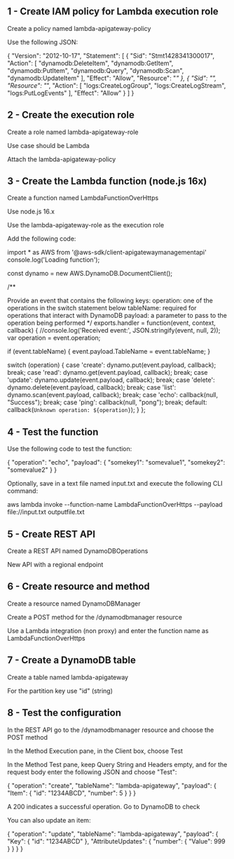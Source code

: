## 1 - Create IAM policy for Lambda execution role

Create a policy named lambda-apigateway-policy

Use the following JSON:

{
  "Version": "2012-10-17",
  "Statement": [
    {
      "Sid": "Stmt1428341300017",
      "Action": [
        "dynamodb:DeleteItem",
        "dynamodb:GetItem",
        "dynamodb:PutItem",
        "dynamodb:Query",
        "dynamodb:Scan",
        "dynamodb:UpdateItem"
      ],
      "Effect": "Allow",
      "Resource": "*"
    },
    {
      "Sid": "",
      "Resource": "*",
      "Action": [
        "logs:CreateLogGroup",
        "logs:CreateLogStream",
        "logs:PutLogEvents"
      ],
      "Effect": "Allow"
    }
  ]
}

## 2 - Create the execution role


Create a role named lambda-apigateway-role

Use case should be Lambda

Attach the lambda-apigateway-policy


## 3 - Create the Lambda function (node.js 16x)

Create a function named LambdaFunctionOverHttps

Use node.js 16.x

Use the lambda-apigateway-role as the execution role

Add the following code:

import * as AWS from '@aws-sdk/client-apigatewaymanagementapi'
console.log('Loading function');

const dynamo = new AWS.DynamoDB.DocumentClient();

/**

Provide an event that contains the following keys:
operation: one of the operations in the switch statement below
tableName: required for operations that interact with DynamoDB
payload: a parameter to pass to the operation being performed */ exports.handler = function(event, context, callback) { //console.log('Received event:', JSON.stringify(event, null, 2));
var operation = event.operation;

if (event.tableName) {
    event.payload.TableName = event.tableName;
}

switch (operation) {
    case 'create':
        dynamo.put(event.payload, callback);
        break;
    case 'read':
        dynamo.get(event.payload, callback);
        break;
    case 'update':
        dynamo.update(event.payload, callback);
        break;
    case 'delete':
        dynamo.delete(event.payload, callback);
        break;
    case 'list':
        dynamo.scan(event.payload, callback);
        break;
    case 'echo':
        callback(null, "Success");
        break;
    case 'ping':
        callback(null, "pong");
        break;
    default:
        callback(`Unknown operation: ${operation}`);
}
};

## 4 - Test the function

Use the following code to test the function:

{
    "operation": "echo",
    "payload": {
        "somekey1": "somevalue1",
        "somekey2": "somevalue2"
    }
}

Optionally, save in a text file named input.txt and execute the following CLI command:

aws lambda invoke --function-name LambdaFunctionOverHttps --payload file://input.txt outputfile.txt

## 5 - Create REST API

Create a REST API named DynamoDBOperations

New API with a regional endpoint

## 6 - Create resource and method

Create a resource named DynamoDBManager

Create a POST method for the /dynamodbmanager resource

Use a Lambda integration (non proxy) and enter the function name as LambdaFunctionOverHttps

## 7 - Create a DynamoDB table

Create a table named lambda-apigateway

For the partition key use "id" (string)

## 8 - Test the configuration

In the REST API go to the /dynamodbmanager resource and choose the POST method

In the Method Execution pane, in the Client box, choose Test

In the Method Test pane, keep Query String and Headers empty, and for the request body enter the following JSON and choose "Test":

{
  "operation": "create",
  "tableName": "lambda-apigateway",
  "payload": {
    "Item": {
      "id": "1234ABCD",
      "number": 5
    }
  }
}

A 200 indicates a successful operation. Go to DynamoDB to check

You can also update an item:

{
    "operation": "update",
    "tableName": "lambda-apigateway",
    "payload": {
        "Key": {
            "id": "1234ABCD"
        },
        "AttributeUpdates": {
            "number": {
                "Value": 999
            }
        }
    }
}
